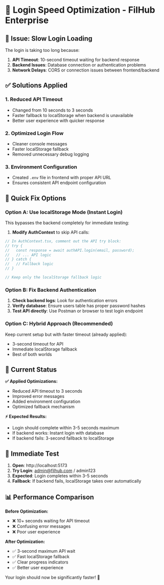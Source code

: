 # 🚀 Login Speed Optimization - FilHub Enterprise

## 🐛 Issue: Slow Login Loading

The login is taking too long because:
1. **API Timeout**: 10-second timeout waiting for backend response
2. **Backend Issues**: Database connection or authentication problems
3. **Network Delays**: CORS or connection issues between frontend/backend

## ✅ Solutions Applied

### 1. **Reduced API Timeout**
- Changed from 10 seconds to 3 seconds
- Faster fallback to localStorage when backend is unavailable
- Better user experience with quicker response

### 2. **Optimized Login Flow**
- Cleaner console messages
- Faster localStorage fallback
- Removed unnecessary debug logging

### 3. **Environment Configuration**
- Created `.env` file in frontend with proper API URL
- Ensures consistent API endpoint configuration

## 🎯 Quick Fix Options

### **Option A: Use localStorage Mode (Instant Login)**
This bypasses the backend completely for immediate testing:

1. **Modify AuthContext** to skip API calls:
```typescript
// In AuthContext.tsx, comment out the API try block:
// try {
//   const response = await authAPI.login(email, password);
//   // ... API logic
// } catch {
//   // Fallback logic
// }

// Keep only the localStorage fallback logic
```

### **Option B: Fix Backend Authentication**
1. **Check backend logs**: Look for authentication errors
2. **Verify database**: Ensure users table has proper password hashes
3. **Test API directly**: Use Postman or browser to test login endpoint

### **Option C: Hybrid Approach (Recommended)**
Keep current setup but with faster timeout (already applied):
- 3-second timeout for API
- Immediate localStorage fallback
- Best of both worlds

## 🔧 Current Status

**✅ Applied Optimizations:**
- Reduced API timeout to 3 seconds
- Improved error messages
- Added environment configuration
- Optimized fallback mechanism

**⚡ Expected Results:**
- Login should complete within 3-5 seconds maximum
- If backend works: Instant login with database
- If backend fails: 3-second fallback to localStorage

## 🚨 Immediate Test

1. **Open**: http://localhost:5173
2. **Try Login**: admin@filhub.com / admin123
3. **Expected**: Login completes within 3-5 seconds
4. **Fallback**: If backend fails, localStorage takes over automatically

## 📊 Performance Comparison

**Before Optimization:**
- ❌ 10+ seconds waiting for API timeout
- ❌ Confusing error messages
- ❌ Poor user experience

**After Optimization:**
- ✅ 3-second maximum API wait
- ✅ Fast localStorage fallback
- ✅ Clear progress indicators
- ✅ Better user experience

Your login should now be significantly faster! 🎯
